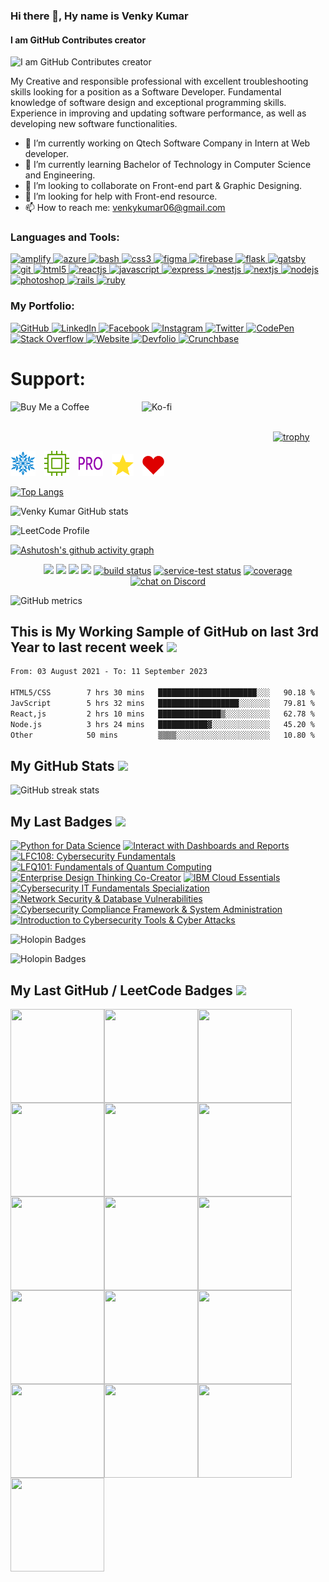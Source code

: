 ### Hi there 👋, Hy name is Venky Kumar
#### I am GitHub Contributes creator
![I am GitHub Contributes creator](https://github-venky.netlify.app/my_image.png)

My Creative and responsible professional with excellent troubleshooting skills looking for a position as a Software Developer. Fundamental knowledge of software design and exceptional programming skills. Experience in improving and updating software performance, as well as developing new software functionalities.

- 🔭 I’m currently working on Qtech Software Company in Intern at Web developer. 
- 🌱 I’m currently learning Bachelor of Technology in Computer Science and Engineering. 
- 👯 I’m looking to collaborate on Front-end part & Graphic Designing. 
- 🤔 I’m looking for help with Front-end resource. 
- 📫 How to reach me: venkykumar06@gmail.com 

<h3 align="left">Languages and Tools:</h3>
<p align="left">
  <a href="https://aws.amazon.com/amplify/" target="_blank" rel="noreferrer">
    <img src="https://cdn.iconscout.com/icon/free/png-512/free-aws-1869025-1583149.png?f=avif&w=512" alt="amplify" width="40" height="40"/>
  </a>

  <a href="https://azure.microsoft.com/en-in/" target="_blank" rel="noreferrer">
    <img src="https://www.vectorlogo.zone/logos/microsoft_azure/microsoft_azure-icon.svg" alt="azure" width="40" height="40"/>
  </a>

  <a href="https://www.gnu.org/software/bash/" target="_blank" rel="noreferrer">
    <img src="https://www.vectorlogo.zone/logos/gnu_bash/gnu_bash-icon.svg" alt="bash" width="40" height="40"/>
  </a>

  <a href="https://www.w3schools.com/css/" target="_blank" rel="noreferrer">
    <img src="https://cdn.iconscout.com/icon/free/png-512/free-css3-11-1175239.png?f=avif&w=512" alt="css3" width="40" height="40"/>
  </a>

  <a href="https://www.figma.com/" target="_blank" rel="noreferrer">
    <img src="https://www.vectorlogo.zone/logos/figma/figma-icon.svg" alt="figma" width="40" height="40"/>
  </a>

  <a href="https://firebase.google.com/" target="_blank" rel="noreferrer">
    <img src="https://www.vectorlogo.zone/logos/firebase/firebase-icon.svg" alt="firebase" width="40" height="40"/>
  </a>

  <a href="https://flask.palletsprojects.com/" target="_blank" rel="noreferrer">
    <img src="https://www.vectorlogo.zone/logos/pocoo_flask/pocoo_flask-icon.svg" alt="flask" width="40" height="40"/>
  </a>

  <a href="https://www.gatsbyjs.com/" target="_blank" rel="noreferrer">
    <img src="https://www.vectorlogo.zone/logos/gatsbyjs/gatsbyjs-icon.svg" alt="gatsby" width="40" height="40"/>
  </a>

  <a href="https://git-scm.com/" target="_blank" rel="noreferrer">
    <img src="https://www.vectorlogo.zone/logos/git-scm/git-scm-icon.svg" alt="git" width="40" height="40"/>
  </a>

  <a href="https://www.w3schools.com/html/" target="_blank" rel="noreferrer">
    <img src="https://cdn.iconscout.com/icon/free/png-512/free-html5-40-1175193.png?f=avif&w=512" alt="html5" width="40" height="40"/>
  </a>

  <a href="https://react.dev/" target="_blank" rel="noreferrer">
    <img src="https://cdn.iconscout.com/icon/free/png-512/free-react-3-1175109.png?f=avif&w=512" alt="reactjs" width="40" height="40"/>
  </a>

  <a href="https://developer.mozilla.org/en-US/docs/Web/JavaScript" target="_blank" rel="noreferrer">
    <img src="https://cdn.iconscout.com/icon/premium/png-512-thumb/javascript-2752148-2284965.png?f=avif&w=512" alt="javascript" width="40" height="40"/>
  </a>

  <a href="https://expressjs.com/" target="_blank" rel="noreferrer">
    <img src="https://cdn.iconscout.com/icon/free/png-512/free-express-8-1175029.png?f=avif&w=512" alt="express" width="40" height="40"/>
  </a>

  <a href="https://nestjs.com/" target="_blank" rel="noreferrer">
    <img src="https://static-00.iconduck.com/assets.00/nestjs-icon-512x510-9nvpcyc3.png" alt="nestjs" width="40" height="40"/>
  </a>

  <a href="https://nextjs.org/" target="_blank" rel="noreferrer">
    <img src="https://cdn.worldvectorlogo.com/logos/nextjs-2.svg" alt="nextjs" width="40" height="40"/>
  </a>

  <a href="https://nodejs.org" target="_blank" rel="noreferrer">
    <img src="https://cdn.iconscout.com/icon/free/png-512/free-nodejs-1-226034.png?f=avif&w=512" alt="nodejs" width="40" height="40"/>
  </a>

  <a href="https://www.photoshop.com/en" target="_blank" rel="noreferrer">
    <img src="https://cdn.iconscout.com/icon/free/png-512/free-photoshop-8-226474.png?f=avif&w=512" alt="photoshop" width="40" height="40"/>
  </a>

  <a href="https://rubyonrails.org" target="_blank" rel="noreferrer">
    <img src="https://cdn.iconscout.com/icon/free/png-512/free-rails-2-1175112.png?f=avif&w=512" alt="rails" width="40" height="40"/>
  </a>

   <a href="https://www.ruby-lang.org/en/" target="_blank" rel="noreferrer">
    <img src="https://cdn.iconscout.com/icon/free/png-512/free-ruby-46-1175101.png?f=avif&w=512" alt="ruby" width="40" height="40"/>
  </a>
</p>

<h3 align="left">My Portfolio:</h3>
<a href="https://github.com/BoddepallyVenkatesh06">
  <img src="https://cdn.iconscout.com/icon/free/png-512/free-github-159-721954.png?f=avif&w=512" alt="GitHub" height="40">
</a>

<a href="https://www.linkedin.com/in/venkykumar0006/">
  <img src="https://cdn.iconscout.com/icon/premium/png-512-thumb/linkedin-2752135-2284952.png?f=avif&w=512" alt="LinkedIn" height="40">
</a>

<a href="https://www.facebook.com/venkykumar.5602">
  <img src="https://cdn.iconscout.com/icon/premium/png-512-thumb/facebook-2752192-2285009.png?f=avif&w=512" alt="Facebook" height="40">
</a>

<a href="https://www.instagram.com/venkykumar0607/">
  <img src="https://cdn.iconscout.com/icon/free/png-512/free-instagram-1868978-1583142.png?f=avif&w=512" alt="Instagram" height="40">
</a>

<a href="https://twitter.com/venkykumar0006">
  <img src="https://cdn.iconscout.com/icon/premium/png-512-thumb/twitter-2752046-2284863.png?f=avif&w=512" alt="Twitter" height="40">
</a>

<a href="https://codepen.io/venkykumar0006">
  <img src="https://cdn.iconscout.com/icon/free/png-512/free-codepen-9132422-7417313.png?f=avif&w=512" alt="CodePen" height="40">
</a>

<a href="https://stackoverflow.com/users/22493780/venkykumar0006">
  <img src="https://cdn.iconscout.com/icon/free/png-512/free-stackoverflow-2-432547.png?f=avif&w=512" alt="Stack Overflow" height="40">
</a>

<a href="https://venkykumarportfolio.netlify.app/">
  <img src="https://cdn.iconscout.com/icon/premium/png-512-thumb/website-3565633-2997433.png?f=avif&w=512" alt="Website" height="40">
</a>

<a href="https://devfolio.co/@venkykumar0006">
  <img src="https://avatars.githubusercontent.com/u/38809367?s=200&v=4" alt="Devfolio" height="40">
</a>

<a href="https://devfolio.co/@venkykumar0006">
  <img src="https://images.crunchbase.com/image/upload/c_lpad,h_170,w_170,f_auto,b_white,q_auto:eco,dpr_1/lgnxtqohdbatl4eoek3f" alt="Crunchbase" height="40">
</a>

<h1 align="left">Support:</h1>
<p><a href="https://www.buymeacoffee.com/venkykumar0006"><img align="left" src="https://cdn.buymeacoffee.com/buttons/v2/default-yellow.png" height="50" width="210" alt="Buy Me a Coffee" /></a><a href="https://ko-fi.com/venkykumar0006"><img align="left" src="https://cdn.ko-fi.com/cdn/kofi3.png?v=3" height="50" width="210" alt="Ko-fi" /></a></p><br><br>
<p></p>

[![trophy](https://github-profile-trophy.vercel.app/?username=ryo-ma)](https://github.com/ryo-ma/github-profile-trophy)

<a href='https://archiveprogram.github.com/'><img src='https://raw.githubusercontent.com/acervenky/animated-github-badges/master/assets/acbadge.gif' width='40' height='40'></a> <a href='https://docs.github.com/en/developers'><img src='https://raw.githubusercontent.com/acervenky/animated-github-badges/master/assets/devbadge.gif' width='40' height='40'></a> <a href='https://github.com/pricing'><img src='https://raw.githubusercontent.com/acervenky/animated-github-badges/master/assets/pro.gif' width='40' height='40'></a> <a href='https://stars.github.com/'><img src='https://raw.githubusercontent.com/acervenky/animated-github-badges/master/assets/starbadge.gif' width='35' height='35'></a> <a href='https://docs.github.com/en/github/supporting-the-open-source-community-with-github-sponsors'><img src='https://raw.githubusercontent.com/acervenky/animated-github-badges/master/assets/sponsorbadge.gif' width='35' height='35'></a>

[![Top Langs](https://github-readme-stats.vercel.app/api/top-langs/?username=BoddepallyVenkatesh06)](https://github.com/anuraghazra/github-readme-stats)

<img src="https://github2-venky.netlify.app/github_stats.png" alt="Venky Kumar GitHub stats" width="400" height="200">

![LeetCode Profile](https://github-venky.netlify.app/LeetCode_Profile.png)

[![Ashutosh's github activity graph](https://github-readme-activity-graph.vercel.app/graph?username=BoddepallyVenkatesh06&bg_color=ffcfe9&color=4c569e&line=9e4c98&point=403d3d&area=true&hide_border=true)](https://github.com/ashutosh00710/github-readme-activity-graph) 
 
<p align="center">
    <a href="https://github.com/badges/shields/graphs/contributors" alt="GitHub View">
        <img src="https://komarev.com/ghpvc/?username=natterstefan&color=FAC151" /></a>   
 <ahref="https://github.com/badges/shields/graphs/contributors" alt="Contributors"><imgsrc="https://img.shields.io/github/contributors/badges/shields" /></a>
    <a href="#backers" alt="Backers on Open Collective">
        <img src="https://img.shields.io/opencollective/backers/shields" /></a>
    <a href="#sponsors" alt="Sponsors on Open Collective">
        <img src="https://img.shields.io/opencollective/sponsors/shields" /></a>
    <a href="https://github.com/badges/shields/pulse" alt="Activity">
        <img src="https://img.shields.io/github/commit-activity/m/badges/shields" /></a>
    <a href="https://circleci.com/gh/badges/shields/tree/master">
        <img src="https://img.shields.io/circleci/project/github/badges/shields/master" alt="build status"></a>
    <a href="https://circleci.com/gh/badges/daily-tests">
        <img src="https://img.shields.io/circleci/project/github/badges/daily-tests?label=service%20tests"
            alt="service-test status"></a>
    <a href="https://coveralls.io/github/badges/shields">
        <img src="https://img.shields.io/coveralls/github/badges/shields"
            alt="coverage"></a>
    <a href="https://discord.gg/HjJCwm5">
        <img src="https://img.shields.io/discord/308323056592486420?logo=discord"
            alt="chat on Discord"></a></p>

![GitHub metrics](https://raw.githubusercontent.com/PolymerLabs/bower-metrics-dashboard/master/snap.png?token=238208__eyJzY29wZSI6IlJhd0Jsb2I6UG9seW1lckxhYnMvYm93ZXItbWV0cmljcy1kYXNoYm9hcmQvbWFzdGVyL3NuYXAucG5nIiwiZXhwaXJlcyI6MTM5ODIxMTk4M30%3D--a1c98f62d3ce07e168d35d145d52e8a1ee2babbb)  

<h2> This is My Working Sample of GitHub on last 3rd Year to last recent week <img src = "https://media1.giphy.com/media/JZ40cnfnN11KycrvMF/giphy.gif?cid=ecf05e47a0n3gi1bfqntqmob8g9aid1oyj2wr3ds3mg700bl&rid=giphy.gif" width="40"> </h2>

<!--START_SECTION:waka-->

```txt
From: 03 August 2021 - To: 11 September 2023

HTML5/CSS        7 hrs 30 mins   ██████████████████████░░░   90.18 %
JavScript        5 hrs 32 mins   ██████████████████░░░░░░░   79.81 %
React,js         2 hrs 10 mins   ██████████████▒░░░░░░░░░░   62.78 %
Node.js          3 hrs 24 mins   ███████████▓░░░░░░░░░░░░░   45.20 %
Other            50 mins         ▒▒▒▒░░░░░░░░░░░░░░░░░░░░░   10.80 %
```

<!--END_SECTION:waka-->


<h2> My GitHub Stats <img src='https://media1.giphy.com/media/du3J3cXyzhj75IOgvA/giphy.gif?cid=ecf05e47x2g034i9pzwtzzsd3xgg2w9nr94t4tflbbgo3008&rid=giphy.gif' width="40"> </h2>

![GitHub streak stats](https://streak-stats.demolab.com/?user=BoddepallyVenkatesh06)  

<h2> My Last Badges <img src = "https://media.giphy.com/media/3orifgYbnsq43eFsdO/giphy.gif" width="50"> </h2>

<!--START_SECTION:badges-->
[![Python for Data Science](https://images.credly.com/size/150x200/images/84ac9eff-b8a2-4683-846b-f59887a73801/Python_101_Data_Science.png)](https://www.credly.com/badges/ef1ce4c2-68fa-4090-99ed-bea0e94b225d "Python Fundamentals Specialization")
[![Interact with Dashboards and Reports](https://images.credly.com/size/150x200/images/82e99942-72c6-4f27-9f50-efc58e409a65/interact-dashboards-2048.png)](https://www.credly.com/badges/b7d18343-89b5-4164-9842-c8c126a23ee9 "Interact with Dashboards and Reports")
[![LFC108: Cybersecurity Fundamentals](https://images.credly.com/size/150x200/images/61dcfaa2-99a0-4e36-909e-04b56dcbcfc2/image.png)]( https://www.credly.com/badges/2d5c83ae-e364-4857-b35c-da5d3730a863 "Cybersecurity Fundamentals")
[![LFQ101: Fundamentals of Quantum Computing](https://images.credly.com/size/150x200/images/e85903f3-153e-4ec4-bf39-53990a932e46/image.png)](https://www.credly.com/badges/ce0b80f5-988a-4e67-8adb-dcd73ffdb319 "Fundamentals of Quantum Computing")
[![Enterprise Design Thinking Co-Creator](https://images.credly.com/size/150x200/images/2700b813-82b8-4232-9b36-5dcd5cd24584/Badges_v8-08_Co-Creator.png)](https://www.credly.com/org/ibm/badge/enterprise-design-thinking-co-creator "Enterprise Design Thinking Co-Creator")
[![IBM Cloud Essentials](https://images.credly.com/size/150x200/images/58e2cad5-5551-44a6-8285-06d6a4aa9cb3/IBM_Cloud_Essentials.png)](https://www.credly.com/org/ibm/badge/ibm-cloud-essentials.2 "IBM Cloud Essentials")
[![Cybersecurity IT Fundamentals Specialization](https://images.credly.com/size/150x200/images/114ee3e0-902b-45df-b9d0-2f72a16386a8/IT_Fund_for_Cyber_Specialist.png)](https://www.credly.com/org/ibm/badge/cybersecurity-it-fundamentals-specialization "Cybersecurity IT Fundamentals Specialization")
[![Network Security & Database Vulnerabilities](https://images.credly.com/size/150x200/images/16bb3b0a-9b25-4165-8d70-3b4f88b17db4/Net_Security_DB_Vulnerable.png)](https://www.credly.com/org/ibm/badge/network-security-database-vulnerabilities "Network Security & Database Vulnerabilities")
[![Cybersecurity Compliance Framework & System Administration](https://images.credly.com/size/150x200/images/35197eb5-da41-4ad5-94e9-ad35c9fd7890/Cybersec_compl_framew_sys_admin.png)](https://www.credly.com/org/ibm/badge/cybersecurity-compliance-framework-system-administration "Cybersecurity Compliance Framework & System Administration")
[![Introduction to Cybersecurity Tools & Cyber Attacks](https://images.credly.com/size/150x200/images/0eedb945-52e8-4b9b-bdf6-4ebdd50ca0c8/Intro_to_Cybersec_tools_-_cyber_attacks.png)](https://www.credly.com/org/ibm/badge/introduction-to-cybersecurity-tools-cyber-attacks "Introduction to Cybersecurity Tools & Cyber Attacks")

![Holopin Badges](https://github-venky.netlify.app/holopin_badges.jpeg)

![Holopin Badges](https://github-venky.netlify.app/holopin_badges_1.jpeg)


<h2> My Last GitHub / LeetCode Badges  <img src = "https://media1.giphy.com/media/v1.Y2lkPTc5MGI3NjExY3l6Z2RvOThrbmR5Mm5oY3NsNWRhZGhscTF0dW4wZjl0c2dzamZvdyZlcD12MV9pbnRlcm5hbF9naWZfYnlfaWQmY3Q9Zw/H82F29SqS43dBq4khi/giphy.gif" width="50"> </h2>

<a href="https://github.githubassets.com/images/modules/profile/achievements/galaxy-brain-default.png"><img src="https://github.githubassets.com/images/modules/profile/achievements/galaxy-brain-default.png" align="left" height="150" width="150" ></a>
<a href="https://github.githubassets.com/images/modules/profile/achievements/pair-extraordinaire-default.png"><img src="https://github.githubassets.com/images/modules/profile/achievements/pair-extraordinaire-default.png" align="left" height="150" width="150" ></a>
<a href="https://github.githubassets.com/images/modules/profile/achievements/public-sponsor-default.png"><img src="https://github.githubassets.com/images/modules/profile/achievements/public-sponsor-default.png" align="left" height="150" width="150" ></a>
<a href="https://github.githubassets.com/images/modules/profile/achievements/yolo-default.png"><img src="https://github.githubassets.com/images/modules/profile/achievements/yolo-default.png" align="left" height="150" width="150" ></a>
<a href="https://github.githubassets.com/images/modules/profile/achievements/quickdraw-default--light.png"><img src="https://github.githubassets.com/images/modules/profile/achievements/quickdraw-default--light.png" align="left" height="150" width="150" ></a>
<a href="https://github.githubassets.com/images/modules/profile/achievements/pull-shark-default.png"><img src="https://github.githubassets.com/images/modules/profile/achievements/pull-shark-default.png" align="left" height="150" width="150" ></a>
<a href="https://github.githubassets.com/images/modules/profile/achievements/starstruck-default--light.png"><img src="https://github.githubassets.com/images/modules/profile/achievements/starstruck-default--light.png" align="left" height="150" width="150" ></a>
<a href="https://github.githubassets.com/images/modules/profile/achievements/arctic-code-vault-contributor-default.png"><img src="https://github.githubassets.com/images/modules/profile/achievements/arctic-code-vault-contributor-default.png" align="left" height="150" width="150" ></a>
<a href="https://leetcode.com/static/images/badges/dcc-2023-1.png"><img src="https://leetcode.com/static/images/badges/dcc-2023-1.png" align="left" height="150" width="150" ></a>
<a href="https://leetcode.com/static/images/badges/dcc-2023-2.png"><img src="https://leetcode.com/static/images/badges/dcc-2023-2.png" align="left" height="150" width="150" ></a>
<a href="https://leetcode.com/static/images/badges/dcc-2023-3.png"><img src="https://leetcode.com/static/images/badges/dcc-2023-3.png" align="left" height="150" width="150" ></a>
<a href="https://leetcode.com/static/images/badges/dcc-2023-4.png"><img src="https://leetcode.com/static/images/badges/dcc-2023-4.png" align="left" height="150" width="150" ></a>
<a href="https://leetcode.com/static/images/badges/dcc-2023-5.png"><img src="https://leetcode.com/static/images/badges/dcc-2023-5.png" align="left" height="150" width="150" ></a>
<a href="https://leetcode.com/static/images/badges/dcc-2023-6.png"><img src="https://leetcode.com/static/images/badges/dcc-2023-6.png" align="left" height="150" width="150" ></a>
<a href="https://leetcode.com/static/images/badges/dcc-2023-7.png"><img src="https://leetcode.com/static/images/badges/dcc-2023-7.png" align="left" height="150" width="150" ></a>
<a href="https://leetcode.com/static/images/badges/dcc-2023-8.png"><img src="https://leetcode.com/static/images/badges/dcc-2023-8.png" align="left" height="150" width="150" ></a>
<!--END_SECTION:badges-->
<!---
BoddepallyVenkatesh06/BoddepallyVenkatesh06 is a ✨ special ✨ repository because its `README.md` (this file) appears on your GitHub profile.
You can click the Preview link to take a look at your changes.
--->
